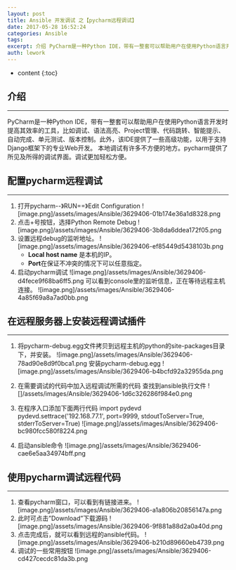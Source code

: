 ```yaml
---
layout: post
title: Ansible 开发调试 之【pycharm远程调试】
date: 2017-05-28 16:52:24
categories: Ansible
tags:
excerpt: 介绍 PyCharm是一种Python IDE，带有一整套可以帮助用户在使用Python语言开发时提高其效率的工具，比如调试、语法高亮、Proj...
auth: lework
---
```

* content
{:toc}

## 介绍
---
PyCharm是一种Python IDE，带有一整套可以帮助用户在使用Python语言开发时提高其效率的工具，比如调试、语法高亮、Project管理、代码跳转、智能提示、自动完成、单元测试、版本控制。此外，该IDE提供了一些高级功能，以用于支持Django框架下的专业Web开发。
本地调试有许多不方便的地方。pycharm提供了所见及所得的调试界面。调试更加轻松方便。

## 配置pycharm远程调试
---

1. 打开pycharm--》RUN==》Edit Configuration
![image.png]/assets/images/Ansible/3629406-01b174e36a1d8328.png
1. 点击+号按钮，选择Python Remote Debug
![image.png]/assets/images/Ansible/3629406-3b8da6ddea172f05.png
1. 设置远程debug的监听地址。
 ![image.png]/assets/images/Ansible/3629406-ef85449d5438103b.png
   - **Local host name** 是本机的IP。
   - **Port**在保证不冲突的情况下可以任意指定。
1. 启动pycharm调试
![image.png]/assets/images/Ansible/3629406-d4fece9f68ba6ff5.png
可以看到console里的监听信息，正在等待远程主机连接。
![image.png]/assets/images/Ansible/3629406-4a85f69a8a7ad0bb.png


## 在远程服务器上安装远程调试插件
---

1. 将pycharm-debug.egg文件拷贝到远程主机的python的site-packages目录下，并安装。
![image.png]/assets/images/Ansible/3629406-78ad90e8d9f0bca1.png
安装pycharm-debug.egg
![image.png]/assets/images/Ansible/3629406-b4bcfd92a32955da.png

2. 在需要调试的代码中加入远程调试所需的代码
查找到ansible执行文件
![]/assets/images/Ansible/3629406-1d6c326286f984e0.png

3. 在程序入口添加下面两行代码
import pydevd
pydevd.settrace('192.168.77.1', port=9999, stdoutToServer=True, stderrToServer=True)
![image.png]/assets/images/Ansible/3629406-bc980fcc580f8224.png
4. 启动ansible命令
![image.png]/assets/images/Ansible/3629406-cae6e5aa34974bff.png


## 使用pycharm调试远程代码
---

1. 查看pycharm窗口，可以看到有链接进来。
![image.png]/assets/images/Ansible/3629406-a1a806b20856147a.png
2. 此时可点击”Download”下载源码
![image.png]/assets/images/Ansible/3629406-9f881a88d2a0a40d.png
3. 点击完成后，就可以看到远程的ansible代码。
![image.png]/assets/images/Ansible/3629406-b210d89660eb4739.png
4. 调试的一些常用按钮
![image.png]/assets/images/Ansible/3629406-cd427cecdc81da3b.png

